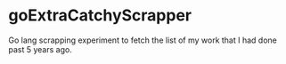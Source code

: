 # goExtraCatchyScrapper
Go lang scrapping experiment to fetch the list of my work that I had done past 5 years ago.

